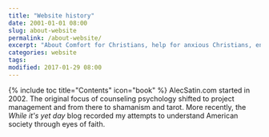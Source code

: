 ```yaml
---
title: "Website history"
date: 2001-01-01 08:00
slug: about-website
permalink: /about-website/
excerpt: "About Comfort for Christians, help for anxious Christians, encouragement, resources, writings on faith"
categories: website
tags:
modified: 2017-01-29 08:00
---
```

{% include toc title="Contents" icon="book" %}
AlecSatin.com started in 2002. The original focus of counseling psychology shifted to project management and from there to shamanism and tarot.  More recently, the _While it's yet day_ blog recorded my attempts to understand American society through eyes of faith.
